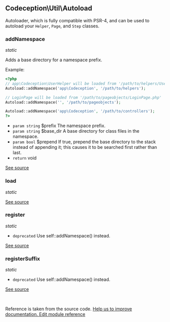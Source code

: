 
## Codeception\Util\Autoload



Autoloader, which is fully compatible with PSR-4,
and can be used to autoload your `Helper`, `Page`, and `Step` classes.


### addNamespace 

*static*

Adds a base directory for a namespace prefix.

Example:

```php
<?php
// app\Codeception\UserHelper will be loaded from '/path/to/helpers/UserHelper.php'
Autoload::addNamespace('app\Codeception', '/path/to/helpers');

// LoginPage will be loaded from '/path/to/pageobjects/LoginPage.php'
Autoload::addNamespace('', '/path/to/pageobjects');

Autoload::addNamespace('app\Codeception', '/path/to/controllers');
?>
```

 * `param string` $prefix The namespace prefix.
 * `param string` $base_dir A base directory for class files in the namespace.
 * `param bool` $prepend If true, prepend the base directory to the stack instead of appending it;
                     this causes it to be searched first rather than last.
 * `return`  void

[See source](https://github.com/Codeception/Codeception/blob/2.2/src/Codeception/Util/Autoload.php#L45)

### load 

*static*

[See source](https://github.com/Codeception/Codeception/blob/2.2/src/Codeception/Util/Autoload.php#L88)

### register 

*static*

 * `deprecated`  Use self::addNamespace() instead.

[See source](https://github.com/Codeception/Codeception/blob/2.2/src/Codeception/Util/Autoload.php#L75)

### registerSuffix 

*static*

 * `deprecated`  Use self::addNamespace() instead.

[See source](https://github.com/Codeception/Codeception/blob/2.2/src/Codeception/Util/Autoload.php#L83)

<p>&nbsp;</p><div class="alert alert-warning">Reference is taken from the source code. <a href="https://github.com/Codeception/Codeception/blob/2.2/src/Codeception/Util/Autoload.php">Help us to improve documentation. Edit module reference</a></div>

